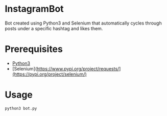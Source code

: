 # InstagramBot

Bot created using Python3 and Selenium that automatically cycles through posts under a specific hashtag and likes them.

# Prerequisites
- [Python3](https://www.python.org/downloads/)
- [Selenium](https://www.pypi.org/project/requests/](https://pypi.org/project/selenium/)
# Usage

```
python3 bot.py
```


